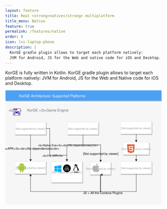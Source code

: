 ```yaml
---
layout: feature
title: Real <strong>native</strong> multiplatform
title_menu: Native
feature: true
permalink: /features/native
order: 0
icon: lni-laptop-phone
description: |
  KorGE gradle plugin allows to target each platform natively:
  JVM for Android, JS for the Web and native code for iOS and Desktop.
---
```


KorGE is fully written in Kotlin. KorGE gradle plugin allows to target each platform natively:
JVM for Android, JS for the Web and Native code for iOS and Desktop.

![](/assets/images/features/multiplatform.svg)
